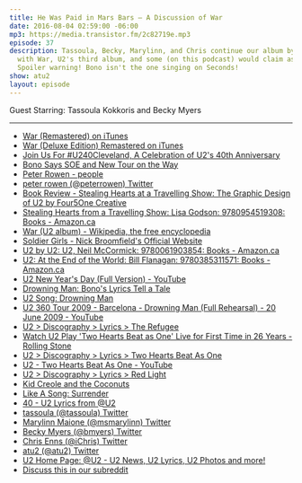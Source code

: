 ```yaml
---
title: He Was Paid in Mars Bars — A Discussion of War
date: 2016-08-04 02:59:00 -06:00
mp3: https://media.transistor.fm/2c82719e.mp3
episode: 37
description: Tassoula, Becky, Marylinn, and Chris continue our album by album discussion
  with War, U2's third album, and some (on this podcast) would claim as their best.
  Spoiler warning! Bono isn't the one singing on Seconds!
show: atu2
layout: episode
---
```


Guest Starring: Tassoula Kokkoris and Becky Myers

***

* [War (Remastered) on iTunes][1]
* [War (Deluxe Edition) Remastered on iTunes][2]
* [Join Us For #U240Cleveland, A Celebration of U2's 40th Anniversary][3]
* [Bono Says SOE and New Tour on the Way][4]
* [Peter Rowen - people][5]
* [peter rowen (@peterrowen) Twitter][6]
* [Book Review - Stealing Hearts at a Travelling Show: The Graphic Design of U2 by Four5One Creative][7]
* [Stealing Hearts from a Travelling Show: Lisa Godson: 9780954519308: Books - Amazon.ca][8]
* [War (U2 album) - Wikipedia, the free encyclopedia][9]
* [Soldier Girls - Nick Broomfield's Official Website][10]
* [U2 by U2: U2, Neil McCormick: 9780061903854: Books - Amazon.ca][11]
* [U2: At the End of the World: Bill Flanagan: 9780385311571: Books - Amazon.ca][12]
* [U2 New Year's Day (Full Version) - YouTube][13]
* [Drowning Man: Bono's Lyrics Tell a Tale][14]
* [U2 Song: Drowning Man][15]
* [U2 360 Tour 2009 - Barcelona - Drowning Man (Full Rehearsal) - 20 June 2009 - YouTube][16]
* [U2 &gt; Discography &gt; Lyrics &gt; The Refugee][17]
* [Watch U2 Play 'Two Hearts Beat as One' Live for First Time in 26 Years - Rolling Stone][18]
* [U2 &gt; Discography &gt; Lyrics &gt; Two Hearts Beat As One][19]
* [U2 - Two Hearts Beat As One - YouTube][20]
* [U2 &gt; Discography &gt; Lyrics &gt; Red Light][21]
* [Kid Creole and the Coconuts][22]
* [Like A Song: Surrender][23]
* [40 - U2 Lyrics from @U2][24]
* [tassoula (@tassoula) Twitter][25]
* [Marylinn Maione (@msmarylinn) Twitter][26]
* [Becky Myers (@bmyers) Twitter][27]
* [Chris Enns (@iChris) Twitter][28]
* [atu2 (@atu2) Twitter][29]
* [U2 Home Page: @U2 - U2 News, U2 Lyrics, U2 Photos and more!][30]
* [Discuss this in our subreddit][31]

[1]: https://geo.itunes.apple.com/ca/album/war-remastered/id285461734?at=10l4Ki&amp;app=itunes
[2]: https://geo.itunes.apple.com/ca/album/war-deluxe-edition-remastered/id285478248?at=10l4Ki&amp;app=itunes
[3]: http://www.atu2.com/news/join-us-for-u240cleveland-a-celebration-of-u2s-40th-anniversary.html
[4]: http://www.atu2.com/news/bono-says-soe-and-new-tour-on-the-way.html
[5]: http://www.peterrowen.com/
[6]: https://twitter.com/peterrowen
[7]: http://www.atu2.com/news/book-review-stealing-hearts-at-a-travelling-show-the-graphic-design-of-u2-by-four5one-creative.html
[8]: https://www.amazon.ca/Stealing-Hearts-Travelling-Show-Godson/dp/0954519302
[9]: https://en.wikipedia.org/wiki/War_(U2_album)
[10]: http://nickbroomfield.com/Soldier-Girls
[11]: https://www.amazon.ca/U2/dp/006190385X
[12]: https://www.amazon.ca/U2-End-World-Bill-Flanagan/dp/0385311575/ref=pd_bxgy_14_img_2?ie=UTF8&amp;psc=1&amp;refRID=0X4A75BQNGBPVDBZ8NPK
[13]: https://www.youtube.com/watch?v=vdLuk2Agamk
[14]: http://www.atu2.com/news/drowning-man-bonos-lyrics-tell-a-tale.html
[15]: http://tours.atu2.com/song/drowning-man
[16]: https://www.youtube.com/watch?v=bIpUcjJUBow
[17]: http://www.u2.com/lyrics/139
[18]: http://www.rollingstone.com/music/news/watch-u2-play-two-hearts-beat-as-one-live-for-first-time-in-26-years-20150728
[19]: http://www.u2.com/lyrics/155
[20]: https://www.youtube.com/watch?v=uIuAFBRyjj4
[21]: http://www.u2.com/lyrics/109
[22]: http://kidcreole.com/
[23]: http://www.atu2.com/news/like-a-song-surrender-1.html
[24]: http://www.atu2.com/lyrics/songinfo.src?SID=82
[25]: https://twitter.com/tassoula
[26]: https://twitter.com/msmarylinn
[27]: https://twitter.com/bmyers
[28]: https://twitter.com/ichris
[29]: https://twitter.com/atu2
[30]: http://www.atu2.com/
[31]: https://www.reddit.com/r/Goodstuff_fm/comments/4w4v0f/the_atu2_podcast_37_he_was_paid_in_mars_bars_a/
